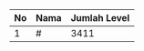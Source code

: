 | No | Nama            | Jumlah Level |
|----|-----------------|--------------|
| 1  | #    |    3411        |
